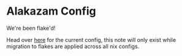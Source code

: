 # Alakazam Config

We're been flake'd!

Head over [here](https://github.com/JayRovacsek/nix-config) for the current config, this note will only exist while migration to flakes are applied
across all nix configs.
